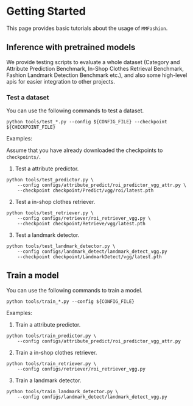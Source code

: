 # Getting Started

This page provides basic tutorials about the usage of `MMFashion`.


## Inference with pretrained models

We provide testing scripts to evaluate a whole dataset (Category and Attribute Prediction Benchmark, In-Shop Clothes Retrieval Benchmark, Fashion Landmark Detection Benchmark etc.),
and also some high-level apis for easier integration to other projects.

### Test a dataset

You can use the following commands to test a dataset.

```shell
python tools/test_*.py --config ${CONFIG_FILE} --checkpoint ${CHECKPOINT_FILE}
```

Examples:

Assume that you have already downloaded the checkpoints to `checkpoints/`.

1. Test a attribute predictor.

```shell
python tools/test_predictor.py \
    --config configs/attribute_predict/roi_predictor_vgg_attr.py \
    --checkpoint checkpoint/Predict/vgg/roi/latest.pth
```

2. Test a in-shop clothes retriever.

```shell
python tools/test_retriever.py \
    --config configs/retriever/roi_retriever_vgg.py \
    --checkpoint checkpoint/Retrieve/vgg/latest.pth
```

3. Test a landmark detector.

```shell
python tools/test_landmark_detector.py \
    --config configs/landmark_detect/landmark_detect_vgg.py
    --checkpoint checkpoint/LandmarkDetect/vgg/latest.pth
```


## Train a model

You can use the following commands to train a model.

```shell
python tools/train_*.py --config ${CONFIG_FILE}
```

Examples:
1. Train a attribute predictor.

```shell
python tools/train_predictor.py \
    --config configs/attribute_predict/roi_predictor_vgg_attr.py
```

2. Train a in-shop clothes retriever.

```shell
python tools/train_retriever.py \
    --config configs/retriever/roi_retriever_vgg.py 
```

3. Train a landmark detector.

```shell
python tools/train_landmark_detector.py \
    --config configs/landmark_detect/landmark_detect_vgg.py 
```
